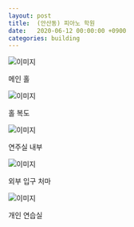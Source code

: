 ```yaml
---
layout: post
title:  (안산동) 피아노 학원
date:   2020-06-12 00:00:00 +0900
categories: building
---
```


![이미지](https://lh3.googleusercontent.com/pw/ACtC-3el59Mw4b3iUmM3WVIrNd-1D4PvmTcaNXhVgdhMZaeMciU1CG25zGhYycnemAmztxuuu8_xuFmIf4EvX29T70b44ExV9BmZGrrH2caNWBRuukuziDrbRVAJ_xzuAoNUV7ePY-wBXRyvH0Xau0CiOFZS=w650-h390-no?authuser=0)

메인 홀

![이미지](https://lh3.googleusercontent.com/pw/ACtC-3eEE1Y-16JT4VmPQbmRaatIT7CamR-Nc6t3fzTPhzZSifcSWED1YG9v3sZcEYR_9ANia2QRFDDpT59SpPA5Ps_i_cVMuGULu_3UD2Aj7f8U-Al1hJhYRiIYVboCU_6t4v7yNB594nUYtxC5MCWy46zN=w650-h390-no?authuser=0)

홀 복도

![이미지](https://lh3.googleusercontent.com/pw/ACtC-3faAaSDbzSiECut0SMjLDHZkDdiPvTxZteRKAYabq9d6t1eBZfcbziZsVd0E1Vnqf6fpFcH_FZayqRYSfZN0iNdHemTt0borueUmKfa_maH5QiSpiJPckaqG0cgeZ5ulj1jtDO5fgPUf3vU_QXtNVEK=w650-h390-no?authuser=0)

연주실 내부

![이미지](https://lh3.googleusercontent.com/pw/ACtC-3eil0DYMfA6F3le0hV2u7AQraQ9sxAy3-E3IRuvJWyrX3-zHPpVFjcNho7n3g57C8Ffsp9MPUeibSzsafkQZLTXjkFJOKTrEQ4K0-oZRVsl0dUrqocGkXz94uy0IIlS_51XEixbbGrGBn2rbJu4MVCW=w650-h390-no?authuser=0)

외부 입구 처마

![이미지](https://lh3.googleusercontent.com/pw/ACtC-3f22wL2bpEmsAdO8Gwz1ZWtM8X4WGUx5GpxyJYzUJ_RYL10WFVD7Eioxl2BRwy5LHinTSs3F2zbLDIsW6qNsUHNukL9wOR3u-awT6F2qK21xZx-EWY1YgqJE_1k91_nU9nO_ORikMGuJiyhAxl8lJQY=w390-h650-no?authuser=0)

개인 연습실

